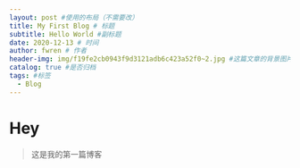 ```yaml
---
layout: post #使用的布局（不需要改）
title: My First Blog # 标题
subtitle: Hello World #副标题
date: 2020-12-13 # 时间
author: fwren # 作者
header-img: img/f19fe2cb0943f9d3121adb6c423a52f0~2.jpg #这篇文章的背景图片
catalog: true #是否归档
tags: #标签
  - Blog
---
```


# Hey

> 这是我的第一篇博客
